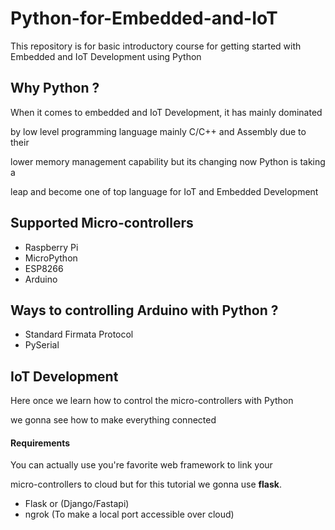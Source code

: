 # Python-for-Embedded-and-IoT

This repository is for basic introductory course for 
getting started with Embedded and IoT Development using Python

## Why Python ?

When it comes to embedded and IoT Development, it has mainly dominated 

by low level programming language mainly C/C++ and Assembly due to their

lower memory management capability but its changing now Python is taking a 

leap and become one of top language for IoT and Embedded Development


## Supported Micro-controllers 

- Raspberry Pi 
- MicroPython
- ESP8266
- Arduino 


## Ways to controlling Arduino with Python ?

- Standard Firmata Protocol
- PySerial 


## IoT Development

Here once we learn how to control the micro-controllers with Python

we gonna see how to make everything connected 

#### Requirements 

You can actually use you're favorite web framework to link your 

micro-controllers to cloud but for this tutorial we gonna use **flask**. 

- Flask or (Django/Fastapi)
- ngrok (To make a local port accessible over cloud)